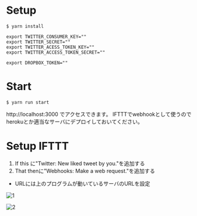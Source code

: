 # Setup
```
$ yarn install
```

```
export TWITTER_CONSUMER_KEY=""
export TWITTER_SECRET=""
export TWITTER_ACESS_TOKEN_KEY=""
export TWITTER_ACCESS_TOKEN_SECRET=""

export DROPBOX_TOKEN=""
```

# Start
```
$ yarn run start
```

http://localhost:3000 でアクセスできます。
IFTTTでwebhookとして使うのでherokuとか適当なサーバにデプロイしておいてください。

# Setup IFTTT
1. If this に"Twitter: New liked tweet by you."を追加する
2. That thenに"Webhooks: Make a web request."を追加する
  * URLには上のプログラムが動いているサーバのURLを設定

![1](https://user-images.githubusercontent.com/6176318/107843237-c644e980-6e0c-11eb-928d-26b502df6839.png)

![2](https://user-images.githubusercontent.com/6176318/107843222-a8778480-6e0c-11eb-8719-f25c8f3e2de4.png)
